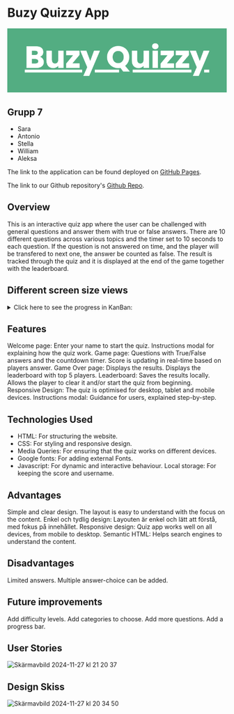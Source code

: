 # Buzy Quizzy App

![Buzy Quizzy](assets/image/BuzyQuizzy.png)

## Grupp 7
- Sara
- Antonio
- Stella
- William
- Aleksa

The link to the application can be found deployed on [GitHub Pages](https://cwgertoft.github.io/u03-QuizApp/).

The link to our Github repository's [Github Repo](https://github.com/CWGertoft/u03-QuizApp).

## Overview
This is an interactive quiz app where the user can be challenged with general questions and answer them with true or false answers. There are 10 different questions across various topics and the timer set to 10 seconds to each question. If the question is not answered on time, and the player will be transfered to next one, the answer be counted as false. The result is tracked through the quiz and it is displayed at the end of the game together with the leaderboard.

## Different screen size views
<details>
<summary>Click here to see the progress in KanBan:</summary>

### Smartphone view
![smartphone-view](assets/image/smartphone.png)
### Touchpad view
![touchpad-view](assets/image/touchpad.png)
### Desktop view
![desktop-view](assets/image/desktop.png)

</details>

## Features
Welcome page:
Enter your name to start the quiz.
Instructions modal for explaining how the quiz work.
Game page:
Questions with True/False answers and the countdown timer.
Score is updating in real-time based on players answer.
Game Over page:
Displays the results.
Displays the leaderboard with top 5 players.
Leaderboard:
Saves the results locally.
Allows the player to clear it and/or start the quiz from beginning.
Responsive Design:
The quiz is optimised for desktop, tablet and mobile devices.
Instructions modal:
Guidance for users, explained step-by-step.
## Technologies Used
- HTML: For structuring the website.
- CSS: For styling and responsive design.
- Media Queries: For ensuring that the quiz works on different devices.
 - Google fonts: For adding external Fonts.
 - Javascript: For dynamic and interactive behaviour.
Local storage: For keeping the score and username.
## Advantages
Simple and clear design. The layout is easy to understand with the focus on the content.
Enkel och tydlig design: Layouten är enkel och lätt att förstå, med fokus på innehållet.
Responsive design: Quiz app works well on all devices, from mobile to desktop.
Semantic HTML: Helps search engines to understand the content.
## Disadvantages
Limited answers. Multiple answer-choice can be added.
## Future improvements
Add difficulty levels.
Add categories to choose.
Add more questions.
Add a progress bar.

## User Stories
<img width="1698" alt="Skärmavbild 2024-11-27 kl  21 20 37" src="https://github.com/user-attachments/assets/ceccd7c3-5ad1-4e43-bd98-c09784950846">

## Design Skiss
<img width="580" alt="Skärmavbild 2024-11-27 kl  20 34 50" src="https://github.com/user-attachments/assets/2f23f776-a11e-4cd2-8f8b-d20e90e72efd">


